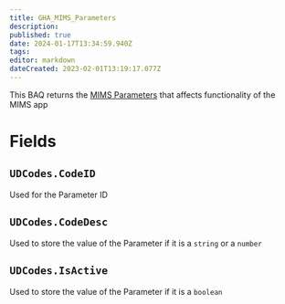 ```yaml
---
title: GHA_MIMS_Parameters
description: 
published: true
date: 2024-01-17T13:34:59.940Z
tags: 
editor: markdown
dateCreated: 2023-02-01T13:19:17.077Z
---
```


This BAQ returns the [MIMS Parameters](../../MIMS_Parameters.md) that affects functionality of the MIMS app

# Fields
## `UDCodes.CodeID`
Used for the Parameter ID

## `UDCodes.CodeDesc`
Used to store the value of the Parameter if it is a `string` or a `number`

## `UDCodes.IsActive`
Used to store the value of the Parameter if it is a `boolean`

